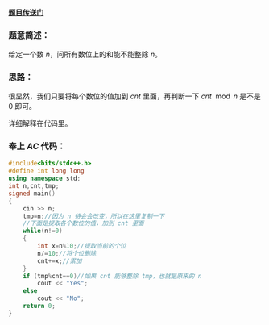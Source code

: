 #### [题目传送门](https://www.luogu.com.cn/problem/AT4159)  
### 题意简述：  
给定一个数 $n$，问所有数位上的和能不能整除 $n$。  
### 思路： 
很显然，我们只要将每个数位的值加到 $cnt$ 里面，再判断一下 $cnt \mod n$ 是不是 $0$ 即可。

详细解释在代码里。
### 奉上 $AC$ 代码：  
```cpp
#include<bits/stdc++.h>
#define int long long
using namespace std;
int n,cnt,tmp;
signed main()
{
	cin >> n;
	tmp=n;//因为 n 待会会改变，所以在这里复制一下
	//下面是提取各个数位的值，加到 cnt 里面
	while(n!=0)
	{
		int x=n%10;//提取当前的个位
		n/=10;//将个位删除
		cnt+=x;//累加
	}
	if (tmp%cnt==0)//如果 cnt 能够整除 tmp，也就是原来的 n
		cout << "Yes";
	else
		cout << "No";
	return 0;
}
```